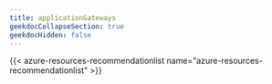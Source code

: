 ```yaml
---
title: applicationGateways
geekdocCollapseSection: true
geekdocHidden: false
---
```


{{< azure-resources-recommendationlist name="azure-resources-recommendationlist" >}}
